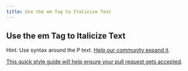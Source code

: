 ```yaml
---
title: Use the em Tag to Italicize Text
---
```

## Use the em Tag to Italicize Text
Hint: Use <em></em> syntax around the P text.
 <a href='https://github.com/freecodecamp/guides/tree/master/src/pages/certifications/responsive-web-design/applied-visual-design/use-the-em-tag-to-italicize-text/index.md' target='_blank' rel='nofollow'>Help our community expand it</a>.

<a href='https://github.com/freecodecamp/guides/blob/master/README.md' target='_blank' rel='nofollow'>This quick style guide will help ensure your pull request gets accepted</a>.

<!-- The article goes here, in GitHub-flavored Markdown. Feel free to add YouTube videos, images, and CodePen/JSBin embeds  -->
